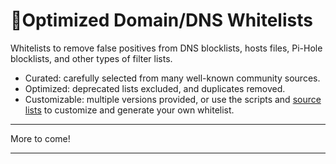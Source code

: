 # 👻Optimized Domain/DNS Whitelists

Whitelists to remove false positives from DNS blocklists, hosts files, Pi-Hole blocklists, and other types of filter lists.
- Curated: carefully selected from many well-known community sources.
- Optimized: deprecated lists excluded, and duplicates removed.
- Customizable: multiple versions provided, or use the scripts and [source lists](https://github.com/Zen-Initiative/Optimized-Domain-DNS-Whitelists/tree/main/sources) to customize and generate your own whitelist.

--- 

More to come!

---
